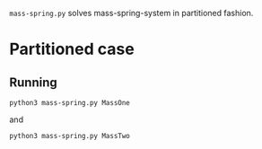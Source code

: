 `mass-spring.py` solves mass-spring-system in partitioned fashion.

# Partitioned case

## Running

```
python3 mass-spring.py MassOne
```

and

```
python3 mass-spring.py MassTwo
```
